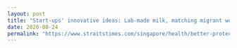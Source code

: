 ```yaml
---
layout: post
title: "Start-ups' innovative ideas: Lab-made milk, matching migrant workers to jobs"
date: 2020-08-24
permalink: "https://www.straitstimes.com/singapore/health/better-protection-for-hospital-staff-during-high-risk-procedures"
---
```


